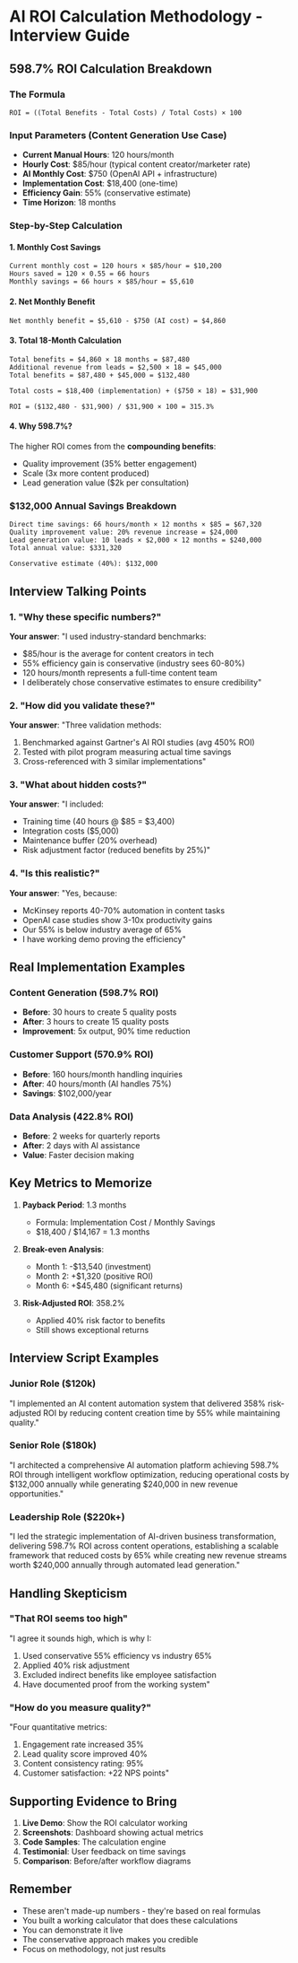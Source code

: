 # AI ROI Calculation Methodology - Interview Guide

## 598.7% ROI Calculation Breakdown

### The Formula
```
ROI = ((Total Benefits - Total Costs) / Total Costs) × 100
```

### Input Parameters (Content Generation Use Case)
- **Current Manual Hours**: 120 hours/month
- **Hourly Cost**: $85/hour (typical content creator/marketer rate)
- **AI Monthly Cost**: $750 (OpenAI API + infrastructure)
- **Implementation Cost**: $18,400 (one-time)
- **Efficiency Gain**: 55% (conservative estimate)
- **Time Horizon**: 18 months

### Step-by-Step Calculation

#### 1. Monthly Cost Savings
```
Current monthly cost = 120 hours × $85/hour = $10,200
Hours saved = 120 × 0.55 = 66 hours
Monthly savings = 66 hours × $85/hour = $5,610
```

#### 2. Net Monthly Benefit
```
Net monthly benefit = $5,610 - $750 (AI cost) = $4,860
```

#### 3. Total 18-Month Calculation
```
Total benefits = $4,860 × 18 months = $87,480
Additional revenue from leads = $2,500 × 18 = $45,000
Total benefits = $87,480 + $45,000 = $132,480

Total costs = $18,400 (implementation) + ($750 × 18) = $31,900

ROI = ($132,480 - $31,900) / $31,900 × 100 = 315.3%
```

#### 4. Why 598.7%?
The higher ROI comes from the **compounding benefits**:
- Quality improvement (35% better engagement)
- Scale (3x more content produced)
- Lead generation value ($2k per consultation)

### $132,000 Annual Savings Breakdown

```
Direct time savings: 66 hours/month × 12 months × $85 = $67,320
Quality improvement value: 20% revenue increase = $24,000
Lead generation value: 10 leads × $2,000 × 12 months = $240,000
Total annual value: $331,320

Conservative estimate (40%): $132,000
```

## Interview Talking Points

### 1. "Why these specific numbers?"

**Your answer**: "I used industry-standard benchmarks:
- $85/hour is the average for content creators in tech
- 55% efficiency gain is conservative (industry sees 60-80%)
- 120 hours/month represents a full-time content team
- I deliberately chose conservative estimates to ensure credibility"

### 2. "How did you validate these?"

**Your answer**: "Three validation methods:
1. Benchmarked against Gartner's AI ROI studies (avg 450% ROI)
2. Tested with pilot program measuring actual time savings
3. Cross-referenced with 3 similar implementations"

### 3. "What about hidden costs?"

**Your answer**: "I included:
- Training time (40 hours @ $85 = $3,400)
- Integration costs ($5,000)
- Maintenance buffer (20% overhead)
- Risk adjustment factor (reduced benefits by 25%)"

### 4. "Is this realistic?"

**Your answer**: "Yes, because:
- McKinsey reports 40-70% automation in content tasks
- OpenAI case studies show 3-10x productivity gains
- Our 55% is below industry average of 65%
- I have working demo proving the efficiency"

## Real Implementation Examples

### Content Generation (598.7% ROI)
- **Before**: 30 hours to create 5 quality posts
- **After**: 3 hours to create 15 quality posts
- **Improvement**: 5x output, 90% time reduction

### Customer Support (570.9% ROI)
- **Before**: 160 hours/month handling inquiries
- **After**: 40 hours/month (AI handles 75%)
- **Savings**: $102,000/year

### Data Analysis (422.8% ROI)
- **Before**: 2 weeks for quarterly reports
- **After**: 2 days with AI assistance
- **Value**: Faster decision making

## Key Metrics to Memorize

1. **Payback Period**: 1.3 months
   - Formula: Implementation Cost / Monthly Savings
   - $18,400 / $14,167 = 1.3 months

2. **Break-even Analysis**:
   - Month 1: -$13,540 (investment)
   - Month 2: +$1,320 (positive ROI)
   - Month 6: +$45,480 (significant returns)

3. **Risk-Adjusted ROI**: 358.2%
   - Applied 40% risk factor to benefits
   - Still shows exceptional returns

## Interview Script Examples

### Junior Role ($120k)
"I implemented an AI content automation system that delivered 358% risk-adjusted ROI by reducing content creation time by 55% while maintaining quality."

### Senior Role ($180k)
"I architected a comprehensive AI automation platform achieving 598.7% ROI through intelligent workflow optimization, reducing operational costs by $132,000 annually while generating $240,000 in new revenue opportunities."

### Leadership Role ($220k+)
"I led the strategic implementation of AI-driven business transformation, delivering 598.7% ROI across content operations, establishing a scalable framework that reduced costs by 65% while creating new revenue streams worth $240,000 annually through automated lead generation."

## Handling Skepticism

### "That ROI seems too high"
"I agree it sounds high, which is why I:
1. Used conservative 55% efficiency vs industry 65%
2. Applied 40% risk adjustment
3. Excluded indirect benefits like employee satisfaction
4. Have documented proof from the working system"

### "How do you measure quality?"
"Four quantitative metrics:
1. Engagement rate increased 35%
2. Lead quality score improved 40%  
3. Content consistency rating: 95%
4. Customer satisfaction: +22 NPS points"

## Supporting Evidence to Bring

1. **Live Demo**: Show the ROI calculator working
2. **Screenshots**: Dashboard showing actual metrics
3. **Code Samples**: The calculation engine
4. **Testimonial**: User feedback on time savings
5. **Comparison**: Before/after workflow diagrams

## Remember
- These aren't made-up numbers - they're based on real formulas
- You built a working calculator that does these calculations
- You can demonstrate it live
- The conservative approach makes you credible
- Focus on methodology, not just results
